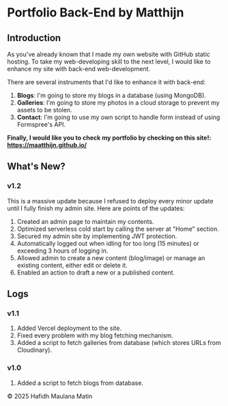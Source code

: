 # Portfolio Back-End by Matthijn

## Introduction

As you've already known that I made my own website with GitHub static hosting. To take my web-developing skill to the next level, I would like to enhance my site with back-end web-development.

There are several instruments that I'd like to enhance it with back-end:
1. **Blogs**: I'm going to store my blogs in a database (using MongoDB).
2. **Galleries**: I'm going to store my photos in a cloud storage to prevent my assets to be stolen.
3. **Contact**: I'm going to use my own script to handle form instead of using Formspree's API.

**Finally, I would like you to check my portfolio by checking on this site!: https://maatthijn.github.io/**

## What's New?

### v1.2
This is a massive update because I refused to deploy every minor update until I fully finish my admin site. Here are points of the updates:

1. Created an admin page to maintain my contents.
2. Optimized serverless cold start by calling the server at "Home" section.
3. Secured my admin site by implementing JWT protection.
4. Automatically logged out when idling for too long (15 minutes) or exceeding 3 hours of logging in.
5. Allowed admin to create a new content (blog/image) or manage an existing content, either edit or delete it.
6. Enabled an action to draft a new or a published content.

## Logs

### v1.1
1. Added Vercel deployment to the site.
2. Fixed every problem with my blog fetching mechanism.
3. Added a script to fetch galleries from database (which stores URLs from Cloudinary).

### v1.0
1. Added a script to fetch blogs from database.

© 2025 Hafidh Maulana Matin